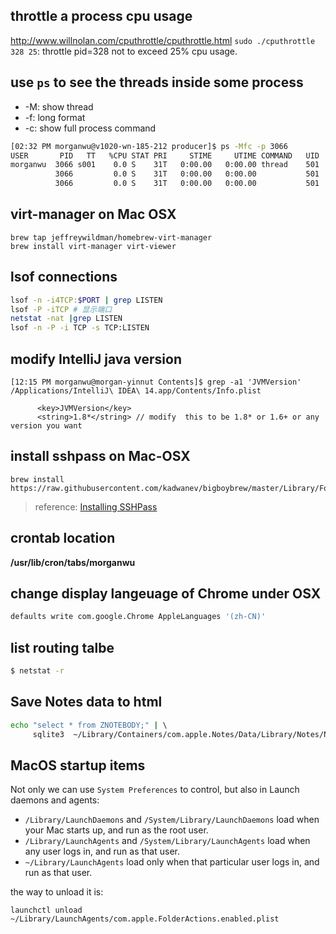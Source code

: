 ## throttle a process cpu usage
http://www.willnolan.com/cputhrottle/cputhrottle.html
`sudo ./cputhrottle 328 25`: throttle pid=328 not to exceed 25% cpu usage.

## use `ps` to see the threads inside some process

- -M: show thread
- -f: long format
- -c: show full process command

```bash
[02:32 PM morganwu@v1020-wn-185-212 producer]$ ps -Mfc -p 3066 
USER       PID   TT   %CPU STAT PRI     STIME     UTIME COMMAND   UID  PPID   C STIME   TTY           TIME
morganwu  3066 s001    0.0 S    31T   0:00.00   0:00.00 thread    501  2757   0  2:30PM ttys001    0:00.00
          3066         0.0 S    31T   0:00.00   0:00.00           501  2757   0  2:30PM ttys001    0:00.00
          3066         0.0 S    31T   0:00.00   0:00.00           501  2757   0  2:30PM ttys001    0:00.00

```


## virt-manager on Mac OSX
```
brew tap jeffreywildman/homebrew-virt-manager
brew install virt-manager virt-viewer
```
## lsof connections
```bash
lsof -n -i4TCP:$PORT | grep LISTEN
lsof -P -iTCP # 显示端口
netstat -nat |grep LISTEN
lsof -n -P -i TCP -s TCP:LISTEN
```
## modify IntelliJ java version
```
[12:15 PM morganwu@morgan-yinnut Contents]$ grep -a1 'JVMVersion' /Applications/IntelliJ\ IDEA\ 14.app/Contents/Info.plist 

      <key>JVMVersion</key>
      <string>1.8*</string> // modify  this to be 1.8* or 1.6+ or any version you want
```

## install sshpass on Mac-OSX
```
brew install https://raw.githubusercontent.com/kadwanev/bigboybrew/master/Library/Formula/sshpass.rb
```
> reference: [Installing SSHPass](https://gist.github.com/arunoda/7790979)

## crontab location
**/usr/lib/cron/tabs/morganwu**

## change display langeuage of Chrome under OSX
```bash
defaults write com.google.Chrome AppleLanguages '(zh-CN)'
```
## list routing talbe
```bash
$ netstat -r
```
## Save Notes data to html
```bash
echo "select * from ZNOTEBODY;" | \ 
     sqlite3  ~/Library/Containers/com.apple.Notes/Data/Library/Notes/NotesV6.storedata > notes.html
```

## MacOS startup items
Not only we can use `System Preferences` to control, but also in Launch daemons and agents:
- `/Library/LaunchDaemons` and `/System/Library/LaunchDaemons` load when your Mac starts up, and run as the root user.
- `/Library/LaunchAgents` and `/System/Library/LaunchAgents` load when any user logs in, and run as that user.
- `~/Library/LaunchAgents` load only when that particular user logs in, and run as that user.

the way to unload it is:
```
launchctl unload ~/Library/LaunchAgents/com.apple.FolderActions.enabled.plist
```
